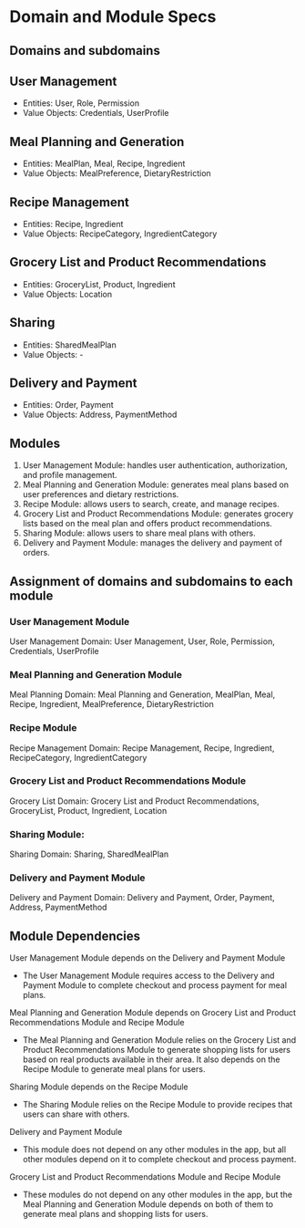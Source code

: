 # Domain and Module Specs

## Domains and subdomains

## User Management

- Entities: User, Role, Permission
- Value Objects: Credentials, UserProfile

## Meal Planning and Generation

- Entities: MealPlan, Meal, Recipe, Ingredient
- Value Objects: MealPreference, DietaryRestriction

## Recipe Management

- Entities: Recipe, Ingredient
- Value Objects: RecipeCategory, IngredientCategory

## Grocery List and Product Recommendations

- Entities: GroceryList, Product, Ingredient
- Value Objects: Location

## Sharing

- Entities: SharedMealPlan
- Value Objects: -

## Delivery and Payment

- Entities: Order, Payment
- Value Objects: Address, PaymentMethod


## Modules

1. User Management Module: handles user authentication, authorization, and profile management.
2. Meal Planning and Generation Module: generates meal plans based on user preferences and dietary restrictions.
3. Recipe Module: allows users to search, create, and manage recipes.
4. Grocery List and Product Recommendations Module: generates grocery lists based on the meal plan and offers product recommendations.
5. Sharing Module: allows users to share meal plans with others.
6. Delivery and Payment Module: manages the delivery and payment of orders.


## Assignment of domains and subdomains to each module

### User Management Module

User Management Domain: User Management, User, Role, Permission, Credentials, UserProfile

### Meal Planning and Generation Module

Meal Planning Domain: Meal Planning and Generation, MealPlan, Meal, Recipe, Ingredient, MealPreference, DietaryRestriction

### Recipe Module

Recipe Management Domain: Recipe Management, Recipe, Ingredient, RecipeCategory, IngredientCategory

### Grocery List and Product Recommendations Module

Grocery List Domain: Grocery List and Product Recommendations, GroceryList, Product, Ingredient, Location

### Sharing Module:

Sharing Domain: Sharing, SharedMealPlan

### Delivery and Payment Module

Delivery and Payment Domain: Delivery and Payment, Order, Payment, Address, PaymentMethod

## Module Dependencies

User Management Module depends on the Delivery and Payment Module

- The User Management Module requires access to the Delivery and Payment Module to complete checkout and process payment for meal plans.

Meal Planning and Generation Module depends on Grocery List and Product Recommendations Module and Recipe Module

- The Meal Planning and Generation Module relies on the Grocery List and Product Recommendations Module to generate shopping lists for users based on real products available in their area. It also depends on the Recipe Module to generate meal plans for users.

Sharing Module depends on the Recipe Module

- The Sharing Module relies on the Recipe Module to provide recipes that users can share with others.

Delivery and Payment Module

- This module does not depend on any other modules in the app, but all other modules depend on it to complete checkout and process payment.

Grocery List and Product Recommendations Module and Recipe Module
- These modules do not depend on any other modules in the app, but the Meal Planning and Generation Module depends on both of them to generate meal plans and shopping lists for users.
